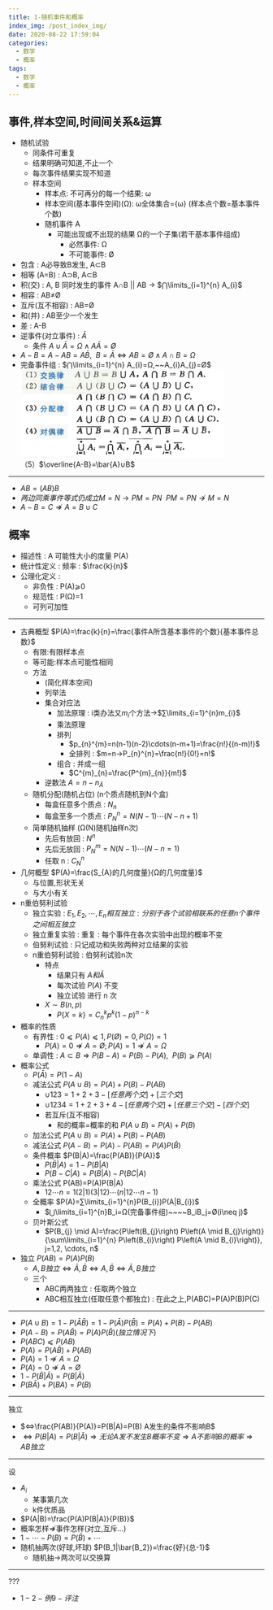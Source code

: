 ```yaml
---
title: 1-随机事件和概率
index_img: /post_index_img/
date: 2020-08-22 17:59:04
categories:
  - 数学
  - 概率
tags:
  - 数学
  - 概率
---
```



## 事件,样本空间,时间间关系&运算

- 随机试验
  - 同条件可重复
  - 结果明确可知道,不止一个
  - 每次事件结果实现不知道
  - 样本空间
    - 样本点: 不可再分的每一个结果: ω
    - 样本空间(基本事件空间)(Ω): ω全体集合={ω} (样本点个数=基本事件个数)
    - 随机事件 A
      - 可能出现或不出现的结果 Ω的一个子集(若干基本事件组成)
        - 必然事件: Ω
        - 不可能事件: Ø
- 包含 : A必导致B发生, A⊂B
- 相等 (A=B) : A⊃B, A⊂B
- 积(交) : A, B 同时发生的事件 A∩B || AB → $⋂\limits_{i=1}^{n} A_{i}$
- 相容 : AB$\neq$Ø
- 互斥(互不相容) : AB=Ø
- 和(并) : AB至少一个发生
- 差 : A-B
- 逆事件(对立事件) : $\bar{A}$
  - 条件 $A∪\bar{A}=Ω∧A\bar{A}=Ø$
- $A-B=A-AB=A\bar{B},~~B=\bar{A}⇔AB=Ø∧A∩B=Ω$
- 完备事件组 : $⋂\limits_{i=1}^{n} A_{i}=Ω,~~A_{i}A_{j}=Ø$  
  <img src="%E9%9A%8F%E6%9C%BA%E4%BA%8B%E4%BB%B6%E5%92%8C%E6%A6%82%E7%8E%87/2020-08-22-05-36-11.png" width="400px"/>  
  （5）$\overline{A-B}=\bar{A}∪B$
---

- $AB=(AB)B$
- $两边同乘事件等式仍成立M=N→PM=PN~~PM=PN↛M=N$
- $A-B=C⇏A=B∪C$

## 概率

- 描述性 : A 可能性大小的度量 P(A)
- 统计性定义 : 频率 : $\frac{k}{n}$
- 公理化定义 : 
  - 非负性 : P(A)⩾0
  - 规范性 : P(Ω)=1
  - 可列可加性

---

- 古典概型 $P(A)=\frac{k}{n}=\frac{事件A所含基本事件的个数}{基本事件总数}$
  - 有限:有限样本点
  - 等可能:样本点可能性相同
  - 方法
    - (简化样本空间)
    - 列举法
    - 集合对应法
      - 加法原理 : i类办法又$m_{i}$个方法→$∑\limits_{i=1}^{n}m_{i}$
      - 乘法原理
      - 排列
        - $p_{n}^{m}=n(n-1)(n-2)\cdots(n-m+1)=\frac{n!}{(n-m)!}$
        - 全排列 : $m=n→P_{n}^{n}=\frac{n!}{0!}=n!$
      - 组合 : 并成一组
        - $C^{m}_{n}=\frac{P^{m}_{n}}{m!}$
    - 逆数法 $A=n-n_{\bar{A}}$
  - 随机分配(随机占位) (n个质点随机到N个盒)
    - 每盒任意多个质点 : $N_{n}$
    - 每盒至多一个质点 : $P_{N}^{n}=N(N-1)\cdots (N-n+1)$
  - 简单随机抽样 (Ω(N)随机抽样n次)
    - 先后有放回 : $N^{n}$
    - 先后无放回 : $P_{N}^{m}=N(N-1)\cdots(N-n=1)$
    - 任取 n : $C_{N}^{n}$
- 几何概型 $P(A)=\frac{S_{A}的几何度量}{Ω的几何度量}$
  - 与位置,形状无关
  - 与大小有关
- n重伯努利试验
  - 独立实验 : $E_{1},E_{2},\cdots,E_{n}相互独立 : 分别于各个试验相联系的任意n个事件之间相互独立$
  - 独立重复实验 : 重复 : 每个事件在各次实验中出现的概率不变
  - 伯努利试验 : 只记成功和失败两种对立结果的实验
  - n重伯努利试验 : 伯努利试验n次
    - 特点
      - 结果只有 $A和\bar{A}$
      - 每次试验 $P(A)$ 不变
      - 独立试验  进行 n 次
    - $X\sim B(n,p)$
      - $P\{X=k\}=C_{n}^{k}p^{k}(1-p)^{n-k}$
- 概率的性质
  - 有界性 : $0⩽P(A)⩽1,P(Ø)=0,P(Ω)=1$
    - $P(A)=0⇏A=Ø;P(A)=1⇏A=Ω$
  - 单调性 : $A⊂B⇒P(B-A)=P(B)-P(A),~~P(B)⩾P(A)$
- 概率公式
  - $P(\bar{A})=P(1-A)$
  - 减法公式 $P(A∪B)=P(A)+P(B)-P(AB)$
    - $∪123=1+2+3-[任意两个交]+[三个交]$
    - $∪1234=1+2+3+4-[任意两个交]+[任意三个交]-[四个交]$
    - 若互斥(互不相容)
      - 和的概率=概率的和 $P(A∪B)=P(A)+P(B)$
  - 加法公式 $P(A∪B)=P(A)+P(B)-P(AB)$
  - 减法公式 $P(A-B)=P(A)-P(AB)=P(A)P(\bar{B})$
  - 条件概率 $P(B|A)=\frac{P(AB)}{P(A)}$
    - $P(\bar{B}|A)=1-P(B|A)$
    - $P(B-C|A)=P(B|A)-P(BC|A)$
  - 乘法公式 P(AB)=P(A)P(B|A)
     - $12\cdots n=1(2|1)(3|12)\cdots (n|12\cdots n-1)$
  - 全概率 $P(A)=∑\limits_{i=1}^{n}P(B_{i})P(A|B_{i})$
    - $⋃\limits_{i=1}^{n}B_i=Ω(完备事件组)~~~~B_iB_j=Ø(i\neq j)$
  - 贝叶斯公式
    - $P(B_{j} \mid A)=\frac{P\left(B_{j}\right) P\left(A \mid B_{j}\right)}{\sum\limits_{i=1}^{n} P\left(B_{i}\right) P\left(A \mid B_{i}\right)}, j=1,2, \cdots, n$
- 独立 $P(AB)=P(A)P(B)$
  - $A,B独立⇔\bar{A},\bar{B}⇔A,\bar{B}⇔\bar{A},B独立$
  - 三个
    - ABC两两独立 : 任取两个独立
    - ABC相互独立(任取任意个都独立) : 在此之上,P(ABC)=P(A)P(B)P(C)
---
- $P(A∪B)=1-P(\bar{A}\bar{B})=1-P(\bar{A})P(\bar{B})=P(A)+P(B)-P(AB)$
- $P(A-B)=P(A\bar{B})=P(A)P(\bar{B})(独立情况下)$
- $P(ABC)⩽P(AB)$
- $P(A)=P(A\bar{B})+P(AB)$
- $P(A)=1⇏ A=Ω$
- $P(A)=0⇏ A=Ø$
- $1-P(\bar{B}|\bar{A})=P(B|\bar{A})$
- $P(B\bar{A})+P(BA)=P(B)$
---
独立
- $⇔\frac{P(AB)}{P(A)}=P(B|A)=P(B) A发生的条件不影响B$
- $⇔P(B|A)=P(B|\bar{A})⇒无论A发不发生B概率不变⇒A不影响B的概率⇒AB独立$
---
设
- $A_i$
  - 某事第几次
  - k件优质品
- $P(A|B)=\frac{P(A)P(B|A)}{P(B)}$
- 概率怎样⇏事件怎样(对立,互斥...)
- $1-\cdots-P(B)=P(\bar{B})+\cdots$
- 随机抽两次(好球,坏球) $P(B_1|\bar{B_2})=\frac{好}{总-1}$
  - 随机抽→两次可以交换算

---
???
- $1-2-例9-评注$